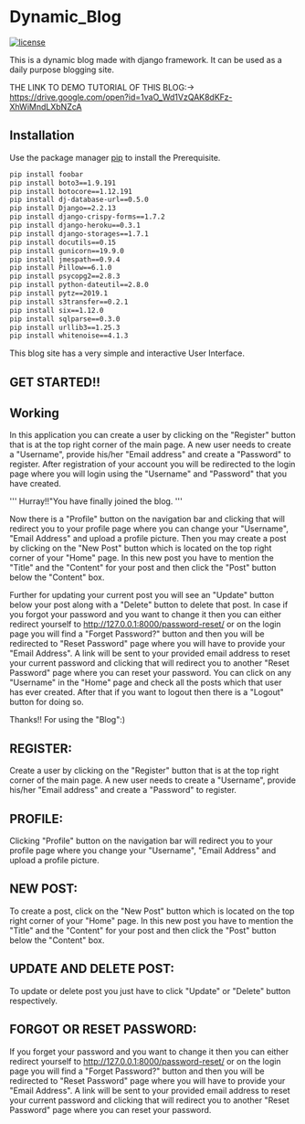 # Dynamic_Blog
[![license](https://img.shields.io/github/license/DAVFoundation/captain-n3m0.svg?style=flat-square)](https://github.com/DAVFoundation/captain-n3m0/blob/master/LICENSE)


This is a dynamic blog made with django framework. It can be used as a daily purpose blogging site. 

THE LINK TO DEMO TUTORIAL OF THIS BLOG:-> https://drive.google.com/open?id=1vaO_Wd1VzQAK8dKFz-XhWiMndLXbNZcA

## Installation

Use the package manager [pip](https://pip.pypa.io/en/stable/) to install the Prerequisite.

```bash
pip install foobar
pip install boto3==1.9.191
pip install botocore==1.12.191
pip install dj-database-url==0.5.0
pip install Django==2.2.13
pip install django-crispy-forms==1.7.2
pip install django-heroku==0.3.1
pip install django-storages==1.7.1
pip install docutils==0.15
pip install gunicorn==19.9.0
pip install jmespath==0.9.4
pip install Pillow==6.1.0
pip install psycopg2==2.8.3
pip install python-dateutil==2.8.0
pip install pytz==2019.1
pip install s3transfer==0.2.1
pip install six==1.12.0
pip install sqlparse==0.3.0
pip install urllib3==1.25.3
pip install whitenoise==4.1.3
```

This blog site has a very simple and interactive User Interface.


## GET STARTED!!

## Working 
In this application you can create a user by clicking on the "Register" button that is at the top right corner of the main page. A new user needs to create a "Username", provide his/her "Email address" and create a "Password" to register. After registration of your account you will be redirected to the login page where you will login using the "Username" and "Password" that you have created.

''' Hurray!!"You have finally joined the blog. '''

Now there is a "Profile" button on the navigation bar and clicking that will redirect you to your profile page where you can change your "Username", "Email Address" and upload a profile picture. Then you may create a post by clicking on the "New Post" button which is located on the top right corner of your "Home" page. In this new post you have to mention the "Title" and the "Content" for your post and then click the "Post" button below the "Content" box.

Further for updating your current post you will see an "Update" button below your post along with a "Delete" button to delete that post. In case if you forgot your password and you want to change it then you can either redirect yourself to http://127.0.0.1:8000/password-reset/ or on the login page you will find a "Forget Password?" button and then you will be redirected to "Reset Password" page where you will have to provide your "Email Address". A link will be sent to your provided email address to reset your current password  and clicking that will redirect you to another "Reset Password" page where you can reset your password. You can click on any "Username" in the "Home" page and check all the posts which that user has ever created. After that if you want to logout then there is a "Logout" button for doing so.


Thanks!! For using the "Blog":)

## REGISTER: 

Create a user by clicking on the "Register" button that is at the top right corner of the main page. A new user needs to create a "Username", provide his/her "Email address" and create a "Password" to register.


## PROFILE:

Clicking "Profile" button on the navigation bar will redirect you to your profile page where you change your "Username", "Email Address" and upload a profile picture.

## NEW POST:

To create a post, click on the "New Post" button which is located on the top right corner of your "Home" page. In this new post you have to mention the "Title" and the "Content" for your post and then click the "Post" button below the "Content" box.

## UPDATE AND DELETE POST:

To update or delete post you just have to click "Update" or "Delete" button respectively.

## FORGOT OR RESET PASSWORD:

If you forget your password and you want to change it then you can either redirect yourself to http://127.0.0.1:8000/password-reset/ or on the login page you will find a "Forget Password?" button and then you will be redirected to "Reset Password" page where you will have to provide your "Email Address". A link will be sent to your provided email address to reset your current password  and clicking that will redirect you to another "Reset Password" page where you can reset your password.



